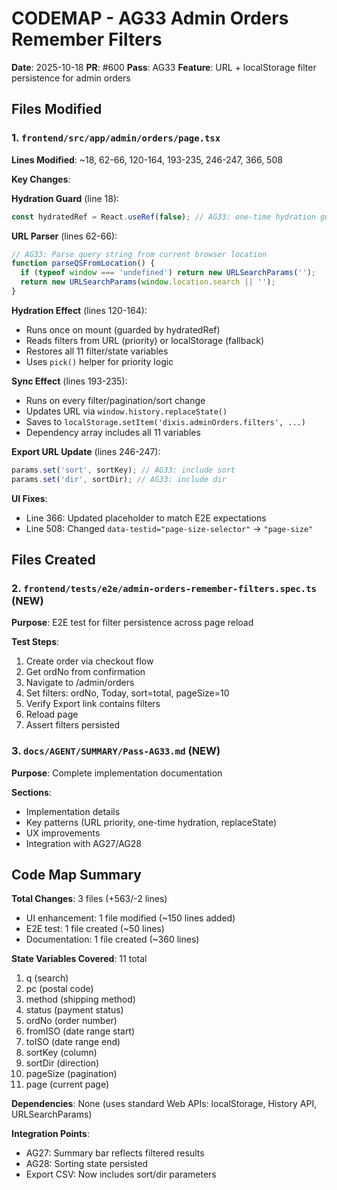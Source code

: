 # CODEMAP - AG33 Admin Orders Remember Filters

**Date**: 2025-10-18
**PR**: #600
**Pass**: AG33
**Feature**: URL + localStorage filter persistence for admin orders

## Files Modified

### 1. `frontend/src/app/admin/orders/page.tsx`
**Lines Modified**: ~18, 62-66, 120-164, 193-235, 246-247, 366, 508

**Key Changes**:

**Hydration Guard** (line 18):
```typescript
const hydratedRef = React.useRef(false); // AG33: one-time hydration guard
```

**URL Parser** (lines 62-66):
```typescript
// AG33: Parse query string from current browser location
function parseQSFromLocation() {
  if (typeof window === 'undefined') return new URLSearchParams('');
  return new URLSearchParams(window.location.search || '');
}
```

**Hydration Effect** (lines 120-164):
- Runs once on mount (guarded by hydratedRef)
- Reads filters from URL (priority) or localStorage (fallback)
- Restores all 11 filter/state variables
- Uses `pick()` helper for priority logic

**Sync Effect** (lines 193-235):
- Runs on every filter/pagination/sort change
- Updates URL via `window.history.replaceState()`
- Saves to `localStorage.setItem('dixis.adminOrders.filters', ...)`
- Dependency array includes all 11 variables

**Export URL Update** (lines 246-247):
```typescript
params.set('sort', sortKey); // AG33: include sort
params.set('dir', sortDir); // AG33: include dir
```

**UI Fixes**:
- Line 366: Updated placeholder to match E2E expectations
- Line 508: Changed `data-testid="page-size-selector"` → `"page-size"`

## Files Created

### 2. `frontend/tests/e2e/admin-orders-remember-filters.spec.ts` (NEW)
**Purpose**: E2E test for filter persistence across page reload

**Test Steps**:
1. Create order via checkout flow
2. Get ordNo from confirmation
3. Navigate to /admin/orders
4. Set filters: ordNo, Today, sort=total, pageSize=10
5. Verify Export link contains filters
6. Reload page
7. Assert filters persisted

### 3. `docs/AGENT/SUMMARY/Pass-AG33.md` (NEW)
**Purpose**: Complete implementation documentation

**Sections**:
- Implementation details
- Key patterns (URL priority, one-time hydration, replaceState)
- UX improvements
- Integration with AG27/AG28

## Code Map Summary

**Total Changes**: 3 files (+563/-2 lines)
- UI enhancement: 1 file modified (~150 lines added)
- E2E test: 1 file created (~50 lines)
- Documentation: 1 file created (~360 lines)

**State Variables Covered**: 11 total
1. q (search)
2. pc (postal code)
3. method (shipping method)
4. status (payment status)
5. ordNo (order number)
6. fromISO (date range start)
7. toISO (date range end)
8. sortKey (column)
9. sortDir (direction)
10. pageSize (pagination)
11. page (current page)

**Dependencies**: None (uses standard Web APIs: localStorage, History API, URLSearchParams)

**Integration Points**:
- AG27: Summary bar reflects filtered results
- AG28: Sorting state persisted
- Export CSV: Now includes sort/dir parameters
